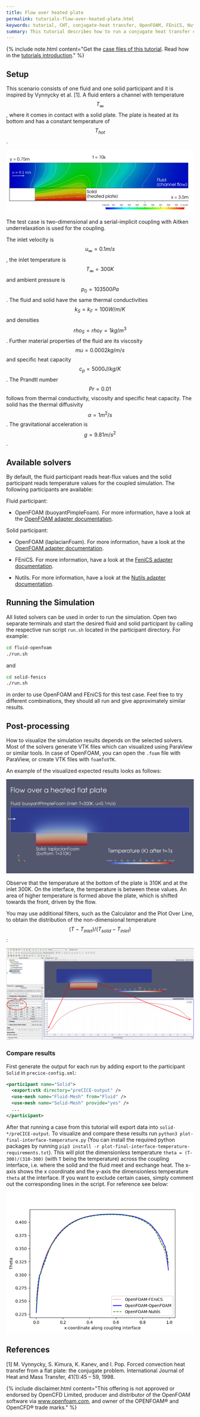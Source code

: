 ```yaml
---
title: Flow over heated plate
permalink: tutorials-flow-over-heated-plate.html
keywords: tutorial, CHT, conjugate-heat transfer, OpenFOAM, FEniCS, Nutils
summary: This tutorial describes how to run a conjugate heat transfer coupled simulation using preCICE and any fluid-solid solver combination of our <a href="adapters-overview.html">officially provided adapter codes</a>.
---
```


{% include note.html content="Get the [case files of this tutorial](https://github.com/precice/tutorials/tree/master/flow-over-heated-plate). Read how in the [tutorials introduction](https://www.precice.org/tutorials.html)." %}

## Setup

This scenario consists of one fluid and one solid participant and it is inspired by Vynnycky et al. [1]. A fluid enters a channel with temperature $$ T_\infty $$, where it comes in contact with a solid plate. The plate is heated at its bottom and has a constant temperature of $$ T_{hot} $$.

![img](images/tutorials-flow-over-heated-plate-example.png)

The test case is two-dimensional and a serial-implicit coupling with Aitken underrelaxation is used for the coupling.

The inlet velocity is $$ u_{\infty} = 0.1 m/s $$, the inlet temperature is $$ T_{\infty} = 300K $$ and ambient pressure is $$ p_0 = 103500 Pa $$ . The fluid and solid have the same thermal conductivities $$ k_S = k_F = 100 W/m/K $$ and densities $$ rho_S = rho_F = 1 kg/m^3 $$. Further material properties of the fluid are its viscosity $$ mu = 0.0002 kg/m/s $$ and specific heat capacity $$ c_p = 5000 J/kg/K $$. The Prandtl number $$ Pr = 0.01 $$ follows from thermal conductivity, viscosity and specific heat capacity. The solid has the thermal diffusivity $$ \alpha = 1 m^2/s $$. The gravitational acceleration is $$ g = 9.81 m/s^2 $$.

## Available solvers

By default, the fluid participant reads heat-flux values and the solid participant reads temperature values for the coupled simulation. The following participants are available:

Fluid participant:

* OpenFOAM (buoyantPimpleFoam). For more information, have a look at the [OpenFOAM adapter documentation](https://www.precice.org/adapter-openfoam-overview.html).

Solid participant:

* OpenFOAM (laplacianFoam). For more information, have a look at the [OpenFOAM adapter documentation](https://www.precice.org/adapter-openfoam-overview.html).

* FEniCS. For more information, have a look at the [FeniCS adapter documentation](https://www.precice.org/adapter-fenics.html).

* Nutils. For more information, have a look at the [Nutils adapter documentation](https://precice.org/adapter-nutils.html).

## Running the Simulation

All listed solvers can be used in order to run the simulation. Open two separate terminals and start the desired fluid and solid participant by calling the respective run script `run.sh` located in the participant directory. For example:

```bash
cd fluid-openfoam
./run.sh
```

and

```bash
cd solid-fenics
./run.sh
```

in order to use OpenFOAM and FEniCS for this test case. Feel free to try different combinations, they should all run and give approximately similar results.

## Post-processing

How to visualize the simulation results depends on the selected solvers. Most of the solvers generate VTK files which can visualized using ParaView or similar tools.
In case of OpenFOAM, you can open the `.foam` file with ParaView, or create VTK files with `foamToVTK`.

An example of the visualized expected results looks as follows:

![result](images/tutorials-flow-over-heated-plate-result-openfoam.png)

Observe that the temperature at the bottom of the plate is 310K and at the inlet 300K. On the interface, the temperature is between these values. An area of higher temperature is formed above the plate, which is shifted towards the front, driven by the flow.

You may use additional filters, such as the Calculator and the Plot Over Line, to obtain the distribution of the non-dimensional temperature $$ (T-T_{inlet})/(T_{solid}-T_{inlet}) $$:

![graph](images/tutorials-flow-over-heated-plate-graph-result.png)

### Compare results

First generate the output for each run by adding export to the participant `Solid` in `precice-config.xml`:

```xml
<participant name="Solid">
  <export:vtk directory="preCICE-output" />
  <use-mesh name="Fluid-Mesh" from="Fluid" />
  <use-mesh name="Solid-Mesh" provide="yes" />
  ...
</participant>
```

After that running a case from this tutorial will export data into `solid-*/preCICE-output`. To visualize and compare these results run `python3 plot-final-interface-temperature.py` (You can install the required python packages by running `pip3 install -r plot-final-interface-temperature-requirements.txt`). This will plot the dimensionless temperature `theta = (T-300)/(310-300)` (with `T` being the temperature) across the coupling interface, i.e. where the solid and the fluid meet and exchange heat. The x-axis shows the x coordinate and the y-axis the dimensionless temperature `theta` at the interface. If you want to exclude certain cases, simply comment out the corresponding lines in the script. For reference see below:

![Comparison of the results with different solvers](images/tutorials-flow-over-heated-plate-results-comparison.png)

## References

[1]  M. Vynnycky, S. Kimura, K. Kanev, and I. Pop. Forced convection heat transfer from a flat plate: the conjugate problem. International Journal of Heat and Mass Transfer, 41(1):45 – 59, 1998.

{% include disclaimer.html content="This offering is not approved or endorsed by OpenCFD Limited, producer and distributor of the OpenFOAM software via www.openfoam.com, and owner of the OPENFOAM®  and OpenCFD®  trade marks." %}
